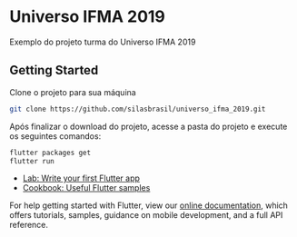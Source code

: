 # Universo IFMA 2019

Exemplo do projeto turma do Universo IFMA 2019

## Getting Started

Clone o projeto para sua máquina

```sh
git clone https://github.com/silasbrasil/universo_ifma_2019.git
```

Após finalizar o download do projeto, acesse a pasta do projeto e execute os seguintes comandos:

```sh
flutter packages get
flutter run
```

- [Lab: Write your first Flutter app](https://flutter.dev/docs/get-started/codelab)
- [Cookbook: Useful Flutter samples](https://flutter.dev/docs/cookbook)

For help getting started with Flutter, view our
[online documentation](https://flutter.dev/docs), which offers tutorials,
samples, guidance on mobile development, and a full API reference.
